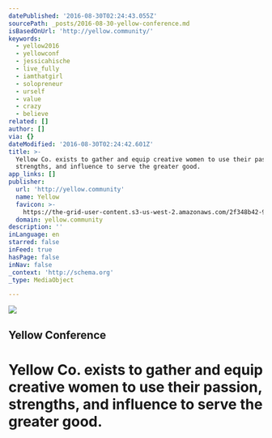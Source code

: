 ```yaml
---
datePublished: '2016-08-30T02:24:43.055Z'
sourcePath: _posts/2016-08-30-yellow-conference.md
isBasedOnUrl: 'http://yellow.community/'
keywords:
  - yellow2016
  - yellowconf
  - jessicahische
  - live_fully
  - iamthatgirl
  - solopreneur
  - urself
  - value
  - crazy
  - believe
related: []
author: []
via: {}
dateModified: '2016-08-30T02:24:42.601Z'
title: >-
  Yellow Co. exists to gather and equip creative women to use their passion,
  strengths, and influence to serve the greater good.
app_links: []
publisher:
  url: 'http://yellow.community'
  name: Yellow
  favicon: >-
    https://the-grid-user-content.s3-us-west-2.amazonaws.com/2f348b42-90b0-4d18-bee4-a57cd34c0758.png
  domain: yellow.community
description: ''
inLanguage: en
starred: false
inFeed: true
hasPage: false
inNav: false
_context: 'http://schema.org'
_type: MediaObject

---
```

<article style=""><img src="https://s3-us-west-2.amazonaws.com/the-grid-img/p/d6630496bb37803c758343e037920644484dc550.jpg" /><h1>Yellow Conference</h1></article>

# **Yellow Co. exists to gather and equip creative women to use their passion, strengths, and influence to serve the greater good.**